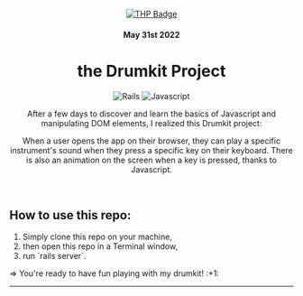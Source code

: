 <div align="center">

[![THP Badge](https://github.com/0xKubitus/Usefull-Stuff-for-README/blob/main/assets/mkdwn-badges/the-hacking-project.svg
)](https://www.thehackingproject.org/)
#### May 31st 2022

# the Drumkit Project

![Rails](https://img.shields.io/badge/Ruby_on_Rails-CC0000?style=for-the-badge&logo=ruby-on-rails&logoColor=white)
![Javascript](https://img.shields.io/badge/JavaScript-F7DF1E?style=for-the-badge&logo=javascript&logoColor=black)

After a few days to discover and learn the basics of Javascript and manipulating DOM elements, I realized this Drumkit project:

When a user opens the app on their browser, they can play a specific instrument's sound when they press a specific key on their keyboard.
There is also an animation on the screen when a key is pressed, thanks to Javascript.
</div>
<br/>
  
  
## How to use this repo:
<ol>
  <li>Simply clone this repo on your machine,</li>
  <li>then open this repo in a Terminal window,</li>
  <li>run `rails server`.</li>
</ol>
=> You're ready to have fun playing with my drumkit! :+1:




<br/>
<hr/>
<br/>
<br/>







